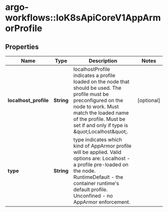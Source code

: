 # argo-workflows::IoK8sApiCoreV1AppArmorProfile

## Properties
Name | Type | Description | Notes
------------ | ------------- | ------------- | -------------
**localhost_profile** | **String** | localhostProfile indicates a profile loaded on the node that should be used. The profile must be preconfigured on the node to work. Must match the loaded name of the profile. Must be set if and only if type is \&quot;Localhost\&quot;. | [optional] 
**type** | **String** | type indicates which kind of AppArmor profile will be applied. Valid options are:   Localhost - a profile pre-loaded on the node.   RuntimeDefault - the container runtime&#39;s default profile.   Unconfined - no AppArmor enforcement. | 


